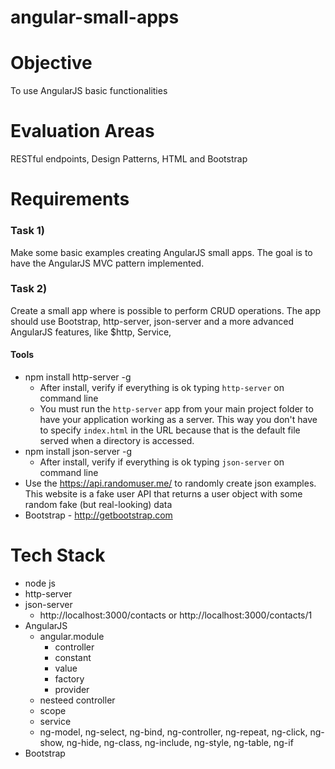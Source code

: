 # angular-small-apps

Objective
=========

To use AngularJS basic functionalities

Evaluation Areas
================
RESTful endpoints, Design Patterns, HTML and Bootstrap

Requirements
============
### Task 1) ###
Make some basic examples creating AngularJS small apps. The goal is to have the AngularJS MVC pattern implemented.

### Task 2) ###
Create a small app where is possible to perform CRUD operations. The app should use Bootstrap, http-server, json-server and a more advanced AngularJS features, like $http, Service, 

#### Tools ####
* npm install http-server -g
  * After install, verify if everything is ok typing `http-server` on command line
  * You must run the `http-server` app from your main project folder to have your application working as a server. This way you don't have to specify `index.html` in the URL because that is  the default file served when a directory is accessed.
* npm install json-server -g
  * After install, verify if everything is ok typing `json-server` on command line
* Use the https://api.randomuser.me/ to randomly create json examples. This website is a fake user API that returns a user object with some random fake (but real-looking) data
* Bootstrap - http://getbootstrap.com

Tech Stack
==========
* node js
* http-server
* json-server
  * http://localhost:3000/contacts or http://localhost:3000/contacts/1
* AngularJS
  * angular.module
    * controller
    * constant
    * value
    * factory
    * provider
  * nesteed controller
  * scope
  * service
  * ng-model, ng-select, ng-bind, ng-controller, ng-repeat, ng-click, ng-show, ng-hide, ng-class, ng-include, ng-style, ng-table, ng-if
* Bootstrap
